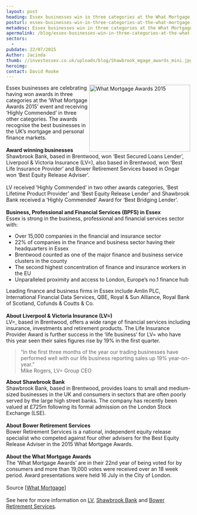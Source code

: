 ```yaml
---
layout: post
heading: Essex businesses win in three categories at the What Mortgage Awards 2015
posturl: essex-businesses-win-in-three-categories-at-the-what-mortgage-awards-2015
metadesc: Essex businesses win in three categories at the What Mortgage Awards 2015
apermalink: /blog/essex-businesses-win-in-three-categories-at-the-what-mortgage-awards-2015
sectors:
  -  
pubdate: 22/07/2015
Author: Jacinda
thumb: //investessex.co.uk/uploads/blog/Shawbrook_mgage_awards_mini.jpg
heroimg: 
contact: David Rooke
---
```

<p><img alt='What Mortgage Awards 2015' src='http://www.investessex.co.uk/uploads/blog/Shawbrook_mgage_awards__300.jpg' style='float:right; height:183px; margin-left:2px; margin-right:2px; width:275px'/>Essex businesses are celebrating having won awards in three categories at the ‘What Mortgage Awards 2015’ event and receiving ‘Highly Commended’ in three other categories. The awards recognise the best businesses in the UK’s mortgage and personal finance markets.<br/><br/><strong>Award winning businesses</strong><br/>Shawbrook Bank, based in Brentwood, won ‘Best Secured Loans Lender’, Liverpool &amp; Victoria Insurance (LV=), also based in Brentwood, won ‘Best Life Insurance Provider’ and Bower Retirement Services based in Ongar won ‘Best Equity Release Adviser’.<br/><br/>LV received ‘Highly Commended’ in two other awards categories, ‘Best Lifetime Product Provider’ and ‘Best Equity Release Lender’ and Shawbrook Bank received a ‘Highly Commended’ Award for ‘Best Bridging Lender’.<br/><br/><strong>Business, Professional and Financial Services (BPFS) in Essex</strong><br/>Essex is strong in the business, professional and financial services sector with:</p><ul><li>Over 15,000 companies in the financial and insurance sector</li><li>22% of companies in the finance and business sector having their headquarters in Essex</li><li>Brentwood counted as one of the major finance and business service clusters in the county</li><li>The second highest concentration of finance and insurance workers in the EU</li><li>Unparalleled proximity and access to London, Europe’s no.1 finance hub</li></ul><p>Leading finance and business firms in Essex include Amlin PLC, International Financial Data Services, QBE, Royal &amp; Sun Alliance, Royal Bank of Scotland, Cofunds &amp; Coutts &amp; Co.<br/><br/><strong>About Liverpool &amp; Victoria Insurance (LV=)</strong><br/>LV=, based in Brentwood, offers a wide range of financial services including insurance, investments and retirement products. The Life Insurance Provider Award is further success in the ‘life business’ for LV= who have this year seen their sales figures rise by 19% in the first quarter.</p><blockquote><p>“In the first three months of the year our trading businesses have performed well with our life business reporting sales up 19% year-on-year.”<br/>Mike Rogers, LV= Group CEO</p></blockquote><p><strong>About Shawbrook Bank</strong><br/>Shawbrook Bank, based in Brentwood, provides loans to small and medium-sized businesses in the UK and consumers in sectors that are often poorly served by the large high street banks. The company has recently been valued at £725m following its formal admission on the London Stock Exchange (LSE).<br/><br/><strong>About Bower Retirement Services</strong><br/>Bower Retirement Services is a national, independent equity release specialist who competed against four other advisers for the Best Equity Release Adviser in the 2015 What Mortgage Awards.<br/><br/><strong>About the What Mortgage Awards</strong><br/>The ‘What Mortgage Awards’ are in their 22nd year of being voted for by consumers and more than 19,000 votes were received over an 18 week period. Award presentations were held 16 July in the City of London.<br/><br/>Source [<a href='http://www.whatmortgage.co.uk/awards/2015-mortgage-awards-winners/' target='_blank'>What Mortgage</a>]<br/><br/>See here for more information on <a href='http://www.lv.com/' target='_blank'>LV</a>, <a href='https://www.shawbrook.co.uk/' target='_blank'>Shawbrook Bank</a> and <a href='http://www.brsequity.co.uk/' target='_blank'>Bower Retirement Services</a>.<br/> </p>